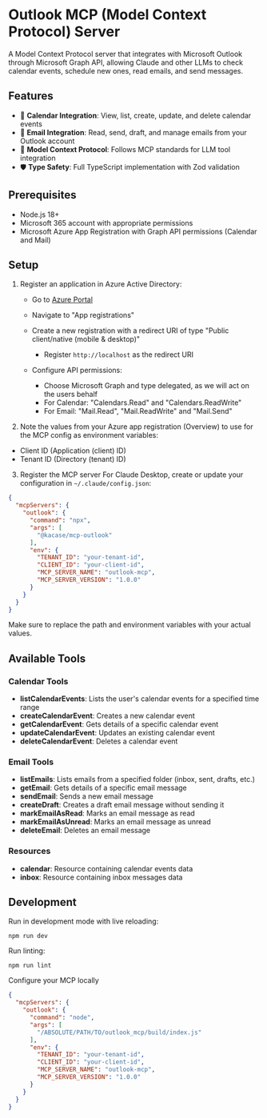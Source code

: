 # Outlook MCP (Model Context Protocol) Server

A Model Context Protocol server that integrates with Microsoft Outlook through Microsoft Graph API, allowing Claude and other LLMs to check calendar events, schedule new ones, read emails, and send messages.

## Features

- 📅 **Calendar Integration**: View, list, create, update, and delete calendar events
- 📧 **Email Integration**: Read, send, draft, and manage emails from your Outlook account
- 🔁 **Model Context Protocol**: Follows MCP standards for LLM tool integration
- 🛡️ **Type Safety**: Full TypeScript implementation with Zod validation

## Prerequisites

- Node.js 18+
- Microsoft 365 account with appropriate permissions
- Microsoft Azure App Registration with Graph API permissions (Calendar and Mail)

## Setup


1. Register an application in Azure Active Directory:
   - Go to [Azure Portal](https://portal.azure.com)
   - Navigate to "App registrations"
   - Create a new registration with a redirect URI of type "Public client/native (mobile & desktop)"
     - Register `http://localhost` as the redirect URI

   - Configure API permissions:
     - Choose Microsoft Graph and type delegated, as we will act on the users behalf
     - For Calendar: "Calendars.Read" and "Calendars.ReadWrite"
     - For Email: "Mail.Read", "Mail.ReadWrite" and "Mail.Send"

2. Note the values from your Azure app registration (Overview) to use for the MCP config as environment variables:
  - Client ID (Application (client) ID)
  - Tenant ID (Directory (tenant) ID)

3. Register the MCP server
For Claude Desktop, create or update your configuration in `~/.claude/config.json`:

```json
{
  "mcpServers": {
    "outlook": {
      "command": "npx",
      "args": [
        "@kacase/mcp-outlook"
      ],
      "env": {
        "TENANT_ID": "your-tenant-id",
        "CLIENT_ID": "your-client-id",
        "MCP_SERVER_NAME": "outlook-mcp",
        "MCP_SERVER_VERSION": "1.0.0"
      }
    }
  }
}
```

Make sure to replace the path and environment variables with your actual values.

## Available Tools

### Calendar Tools
- **listCalendarEvents**: Lists the user's calendar events for a specified time range
- **createCalendarEvent**: Creates a new calendar event
- **getCalendarEvent**: Gets details of a specific calendar event
- **updateCalendarEvent**: Updates an existing calendar event
- **deleteCalendarEvent**: Deletes a calendar event

### Email Tools
- **listEmails**: Lists emails from a specified folder (inbox, sent, drafts, etc.)
- **getEmail**: Gets details of a specific email message
- **sendEmail**: Sends a new email message
- **createDraft**: Creates a draft email message without sending it
- **markEmailAsRead**: Marks an email message as read
- **markEmailAsUnread**: Marks an email message as unread
- **deleteEmail**: Deletes an email message

### Resources
- **calendar**: Resource containing calendar events data
- **inbox**: Resource containing inbox messages data

## Development

Run in development mode with live reloading:
```
npm run dev
```

Run linting:
```
npm run lint
```

Configure your MCP locally
```json
{
  "mcpServers": {
    "outlook": {
      "command": "node",
      "args": [
        "/ABSOLUTE/PATH/TO/outlook_mcp/build/index.js"
      ],
      "env": {
        "TENANT_ID": "your-tenant-id",
        "CLIENT_ID": "your-client-id",
        "MCP_SERVER_NAME": "outlook-mcp",
        "MCP_SERVER_VERSION": "1.0.0"
      }
    }
  }
}
```
